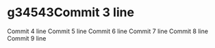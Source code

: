 # g34543Commit 3 line
Commit 4 line
Commit 5 line
Commit 6 line
Commit 7 line
Commit 8 line
Commit 9 line
